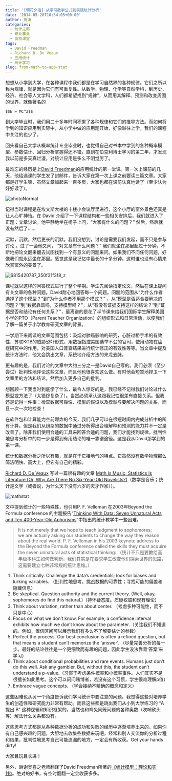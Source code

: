 ```yaml
---
title: '[朝花夕拾] 从学习数学公式到实践统计分析'
date: '2014-05-28T10:34:05+00:00'
author: 施涛
categories:
  - 统计之都
  - 职业事业
  - 高校课堂
tags:
  - David Freedman
  - Richard D. De Veaux
  - 应用统计
  - 统计学习
slug: from-math-to-app-stat
---
```


想想从小学到大学，在各种课程中我们都是在学习自然界的各种规律。它们之所以称为规律，就是因为它们有可重复性。从数学、物理、化学等自然学科，到历史、经济、社会等人文学科，人们都希望找到“规律”，从而用其解释、预测和改变周围的世界，就像著名的

`$$E = MC^2$$`

到大学毕业时，我们用二十多年时间积累了各种规律和它们的推导方法。而如何将学到的知识应用到实际中，从小学中做的应用题开始，好像越往上学，我们的课程中关注的也少了。<!--more-->

回头看自己大学从概率统计专业毕业时，也觉得自己对书本中学到的各种概率模型、参数估计、回归分析掌握得还不错。直到在伯克利博士学习的第二年，才发现我以前是多天真烂漫，对统计应用是多么不明觉厉了。

最难忘的经历是上[David Freedman](http://www.stat.berkeley.edu/~census/)的应用统计的第一堂课。第一次上课前的几天，他给选课的学生发了封邮件，告诉大家在第一次上课之前要读三篇文章。大家都是好学生嘛，虽然文章加起来一百多页，大家也都在课前认真地读了（至少认为好好读了）。

![photoNormal](https://cos.name/wp-content/uploads/2014/05/photoNormal.jpeg)

记得当时课程是在埃文斯大楼的十楼小会议厅里进行，这个小厅的窗外景色还真是让人心旷神怡。在 David 介绍了一下课程结构和一些相关安排后，我们就进入了正题：文章讨论。他平静地坐在椅子上问，“大家有什么的问题？” 然后，然后就没有然后了……

沉默，沉默，然后更长的沉默。我们没想到，讨论是需要我们发起，而不只是参与讨论 。过了一会他又问， “对文章有什么问题？” 我们就坐在那里超过十分钟，不断地把论文翻来翻去试图找到一个有意义的问题来问。如果我们不问任何问题，好像我们就永远坐在那里。感觉这是我记忆中最长的十多分钟。这时谁也没有心情来欣赏窗外的美景了。

![6815420787_350f31f3f8_z](https://cos.name/wp-content/uploads/2014/05/6815420787_350f31f3f8_z.jpg)

课程就以这样的问答模式进行了整个学期。学生先阅读指定论文，然后在课上提问有关文章的各种问题。David耐心地回答每一个问题。问题的范围从“为什么作者选择了这个模型？”到“为什么作者不用那个模式？” ，从“模型是否适合要解决的问题？”到“数据靠谱吗，支持模型吗？”，从“有没有证据支持这样的结论？”到“证据是否和结论有任何关系？”，最离谱的是花了半节课来给我们国际学生解释美国小学的PTO（Parent Teacher Organization）的组织形式和日常活动，以便我们了解一篇关于小学教育研究文章的背景。

一学期下来阅读的文章范围包括：吸烟对肺癌影响的研究，心脏过桥手术的有效性，苏联KGB的威胁恐吓形式，用数据指控美国选举不公的官司，使用动物在癌症研究中的作用，对美国人口普查结果进行统计修正的有效性等等。当文章中提及统计方法时，他又会跳出文章，系统地介绍方法的来龙去脉。

更有趣的是，我们讨论的文章中大约三分之一是David自己写的。我们必须（至少尝试）批判性地评论这些文章，而且他也很喜欢这么做。有时他会短暂地捍卫一下文章里的方法和结论，然后加入更多自己的批判。

想回顾一下我当时到底学了什么，最令人惊讶的是，我已经不记得我们讨论过什么模型或方法了（太错综复杂了）。当然必须承认这跟我记性很差有直接关系。但我还是记得一件事：检查数据可靠性、模型的假设以及模型与要解决问题的关系，而且一次一次地检查！

在软件包和计算能力空前爆炸的今天，我们几乎可以在很短时间内完成分析中的所有计算。但是我们从纷杂的数据中通过分析得出合理解释和预测的能力并不一定是改善了。除非我们使用合适的工具来回答合适的问题，我们才能找到规律。批判性地思考分析中的每一步是得到有用结论的唯一靠谱途径。这是我从David那学到的第一课。

统计和数据分析之所以有趣，就是在于它接地气的特点。它虽然没有数学物理那么简洁明快、高大上，但它有自己的精彩。

[Richard D. De Veaux](http://sites.williams.edu/rdeveaux/) 写过一篇很有趣的文章 [Math Is Music; Statistics Is Literature (Or, Why Are There No Six-Year-Old Novelists?)](http://civilstat.com/wp-content/uploads/2011/08/Mathmusic.pdf)（数学是音乐；统计是文学（或者说，为什么天下没有六岁的天才作家））。

![mathstat](https://cos.name/wp-content/uploads/2014/05/mathstat.jpg)

文中提到统计的一些特殊性，也引用P. F. Velleman 在2003年Beyond the Formula conference 的主题报告“[Thinking With Data: Seven Unnatural Acts and Ten 400-Year-Old Aphorisms](http://math.illinoisstate.edu/events/BerkLecturePDF309.pdf)”中指出的统计教学中一些困难。

> It is not merely that we hope to teach judgment to sophomores; we are actually asking our students to change the way they reason about the real world. P. F. Velleman in his 2003 keynote address to the Beyond the Formula conference called the skills they must acquire the seven unnatural acts of statistical thinking: （统计不只是要教给高年级本科生如何做判断，我们其实是在要求学生改变他们探索世界的思路，这需要建立七种非常规的统计思维。）

  1. Think critically. Challenge the data’s credentials; look for biases and lurking variables. （批判性地思考。挑战数据的可靠性；寻找可能的偏差和隐藏信息）
  2. Be skeptical. Question authority and the current theory. (Well, okay, sophomores do find this natural.)（持怀疑态度。质疑权威和现有理论）
  3. Think about variation, rather than about center. （考虑多种可能性，而不只是中心）
  4. Focus on what we don’t know. For example, a confidence interval exhibits how much we don’t know about the parameter.（关注我们不知道的。例如，置信区间可以展示我们有多么不了解要估计的参数）
  5. Perfect the process. Our best conclusion is often a refined question, but that means a student can’t memorize the ‘answer‘. （尽量完善分析的每一步。最好的结论往往是一个更细致而有趣的问题，因此学生没法靠背‘答案’来学习）
  6. Think about conditional probabilities and rare events. Humans just don’t do this well. Ask any gambler. But, without this, the student can’t understand a p-value.（习惯于考虑条件概率和小概率事件。人们其实不是很擅长如此思考。这个可以问问赌博者，若没有这个习惯，学生很难理解p值）
  7. Embrace vague concepts. （学会接纳不精确的概念和定义）

这些困难也从另一个角度告诉我们学习统计中要注意的问题。我觉得这些对培养学生的创造性和研究能力非常有帮助。而且这些都是跳出我们从小到大学练习的 “A 提出 B” 这种逻辑和知识框架的，当然也和鸡兔同笼问题的各种奥数（吹哨砍头等）解法什么关系都没有。

这些思考方式都是从各种数据分析的成功和失败的经历中逐渐培养出来的。如果你有自己感兴趣的问题，大胆地去收集些数据来玩吧，经常和别人交流你的分析过程和结果，批判性地思考自己可能遗漏的地方，一定会有所收获。Get your hands dirty!

大家且玩且长进！

另外，谢谢吴喜之老师翻译了David Freedman所著的[《统计模型：理论和实践》](http://www.amazon.cn/统计模型-理论和实践-弗里曼/dp/B003XKNKZG)。绝对的好书，有空时翻翻一定会收获多多。
